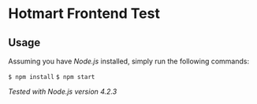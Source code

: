 # Hotmart Frontend Test

## Usage

Assuming you have _Node.js_ installed, simply run the following commands:

`$ npm install`
`$ npm start`

_Tested with Node.js version 4.2.3_
